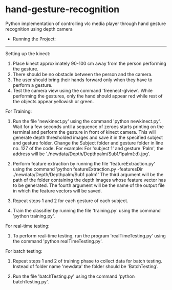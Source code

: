 # hand-gesture-recognition
Python implementation of controlling vlc media player through hand gesture recognition using depth camera

* Running the Project:
----------------------
Setting up the kinect:
1. Place kinect approximately 90-100 cm away from the person performing the gesture. 
2. There should be no obstacle between the person and the camera. 
3. The user should bring their hands forward only when they have to perform a gesture. 
4. Test the camera view using the command 'freenect-glview'. While performing the gestures, only the hand should appear red while rest of the objects appear yellowish or green.

For Training:
1. Run the file 'newkinect.py' using the command 'python newkinect.py'. Wait for a few seconds until a sequence of zeroes starts printing on the terminal and perform the gesture in front of kinect camera. This will generate depth thresholded images and save it in the specified subject and gesture folder. Change the Subject folder and gesture folder in line no. 127 of the code. For example: For 'subject 1' and gesture 'Palm', the address will be './newdata/Depth/Depthpalm/Sub1/1palm{:d}.jpg'. 

2. Perform feature extraction by running the file 'featureExtraction.py' using the command 'python featureExtraction.py -featuresDir ./newdata/Depth/Depthpalm/Sub1 palm1' The third argument will be the path of the folder containing the depth images whose feature vector has to be generated. The fourth argument will be the name of the output file in which the feature vectors will be saved. 

3. Repeat steps 1 and 2 for each gesture of each subject.

4. Train the classifier by running the file 'training.py' using the command 'python training.py'.

For real-time testing:
1. To perform real-time testing, run the program 'realTimeTesting.py' using the command 'python realTimeTesting.py'.

For batch testing:
1. Repeat steps 1 and 2 of training phase to collect data for batch testing. Instead of folder name 'newdata' the folder should be 'BatchTesting'.

2. Run the file 'batchTesting.py' using the command 'python batchTesting.py'.
